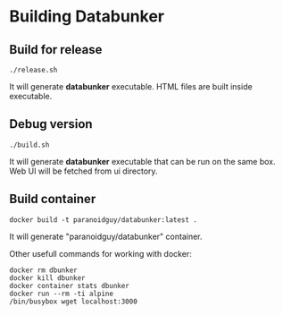 # Building Databunker

## Build for release

```
./release.sh
```

It will generate **databunker** executable. HTML files are built inside executable.

## Debug version

```
./build.sh
```

It will generate **databunker** executable that can be run on the same box.
Web UI will be fetched from ui directory.

## Build container

```
docker build -t paranoidguy/databunker:latest .
```

It will generate "paranoidguy/databunker" container.

Other usefull commands for working with docker:

```
docker rm dbunker
docker kill dbunker
docker container stats dbunker
docker run --rm -ti alpine
/bin/busybox wget localhost:3000
```